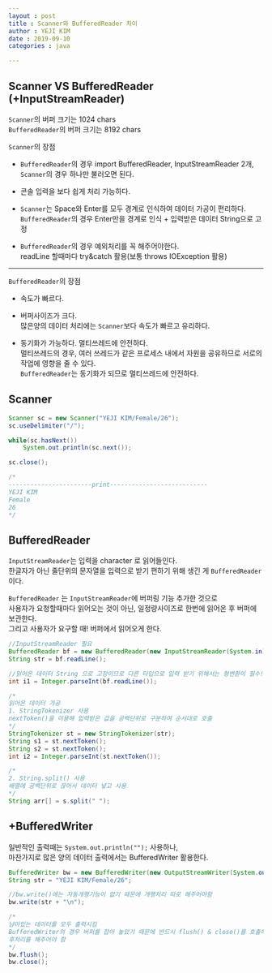 ```yaml
---
layout : post
title : Scanner와 BufferedReader 차이
author : YEJI KIM
date : 2019-09-10
categories : java

---
```

  
  
Scanner VS BufferedReader (+InputStreamReader)
---
  
`Scanner`의 버퍼 크기는 1024 chars  
`BufferedReader`의 버퍼 크기는 8192 chars  

`Scanner`의 장점  
* `BufferedReader`의 경우 import BufferedReader, InputStreamReader 2개,   
`Scanner`의 경우 하나만 불러오면 된다.  

* 콘솔 입력을 보다 쉽게 처리 가능하다.  

* `Scanner`는 Space와 Enter를 모두 경계로 인식하여 데이터 가공이 편리하다.  
`BufferedReader`의 경우 Enter만을 경계로 인식 + 입력받은 데이터 String으로 고정

* `BufferedReader`의 경우 예외처리를 꼭 해주어야한다.  
readLine 할때마다 try&catch 활용(보통 throws IOException 활용)  

---

`BufferedReader`의 장점  
* 속도가 빠르다.  

* 버퍼사이즈가 크다.  
많은양의 데이터 처리에는 `Scanner`보다 속도가 빠르고 유리하다.  

* 동기화가 가능하다. 멀티쓰레드에 안전하다.  
멀티쓰레드의 경우, 여러 쓰레드가 같은 프로세스 내에서 자원을 공유하므로 서로의 작업에 영향을 줄 수 있다.  
`BufferedReader`는 동기화가 되므로 멀티쓰레드에 안전하다.  



Scanner
---
```java
Scanner sc = new Scanner("YEJI KIM/Female/26");
sc.useDelimiter("/");

while(sc.hasNext())
    System.out.println(sc.next());

sc.close();

/*
-----------------------print---------------------------
YEJI KIM
Female
26
*/
```

BufferedReader
---

`InputStreamReader`는 입력을 character 로 읽어들인다.   
한글자가 아닌 줄단위의 문자열을 입력으로 받기 편하기 위해 생긴 게 `BufferedReader`이다.  

`BufferedReader` 는 `InputStreamReader`에 버퍼링 기능 추가한 것으로   
사용자가 요청할때마다 읽어오는 것이 아닌, 일정량사이즈로 한번에 읽어온 후 버퍼에 보관한다.  
그리고 사용자가 요구할 때! 버퍼에서 읽어오게 한다. 

```java
//InputStreamReader 필요
BufferedReader bf = new BufferedReader(new InputStreamReader(System.in));
String str = bf.readLine();

//읽어온 데이터 String 으로 고정이므로 다른 타입으로 입력 받기 위해서는 형변환이 필수! 
int i1 = Integer.parseInt(bf.readLine());

/*
읽어온 데이터 가공
1. StringTokenizer 사용 
nextToken()을 이용해 입력받은 값을 공백단위로 구분하여 순서대로 호출
*/
StringTokenizer st = new StringTokenizer(str);
String s1 = st.nextToken();
String s2 = st.nextToken();
int i2 = Integer.parseInt(st.nextToken());

/*
2. String.split() 사용
배열에 공백단위로 끊어서 데이터 넣고 사용
*/
String arr[] = s.split(" ");
```


+BufferedWriter
---
일반적인 출력때는 `System.out.println("");` 사용하나,  
마찬가지로 많은 양의 데이터 출력에서는 BufferedWriter 활용한다. 
  
```java
BufferedWriter bw = new BufferedWriter(new OutputStreamWriter(System.out));
String str = "YEJI KIM/Female/26";

//bw.write()에는 자동개행기능이 없기 때문에 개행처리 따로 해주어야함
bw.write(str + "\n");

/*
남아있는 데이터를 모두 출력시킴
BufferedWriter의 경우 버퍼를 잡아 놓았기 때문에 반드시 flush() & close()를 호출해 
후처리를 해주어야 함
*/
bw.flush();
bw.close();
```








